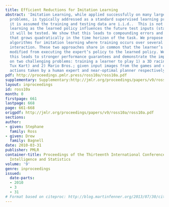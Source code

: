 ```yaml
---
title: Efficient Reductions for Imitation Learning
abstract: 'Imitation Learning, while applied successfully on many large real-world
  problems, is typically addressed as a standard supervised learning problem, where
  it is assumed the training and testing data are i.i.d..  This is not true in imitation
  learning as the learned policy influences the future test inputs (states) upon which
  it will be tested. We show that this leads to compounding errors and a regret bound
  that grows quadratically in the time horizon of the task. We propose two alternative
  algorithms for imitation learning where training occurs over several episodes of
  interaction. These two approaches share in common that the learner’s policy is slowly
  modified from executing the expert’s policy to the learned policy. We show that
  this leads to stronger performance guarantees and demonstrate the improved performance
  on two challenging problems: training a learner to play 1) a 3D racing game (Super
  Tux Kart) and 2) Mario Bros.; given input images from the games and corresponding
  actions taken by a human expert and near-optimal planner respectively.'
pdf: http://proceedings.pmlr.press/ross10a/ross10a.pdf
supplementary: Supplementary:http://jmlr.org/proceedings/papers/v9/ross10a/ross10aSupple.pdf
layout: inproceedings
id: ross10a
month: 0
firstpage: 661
lastpage: 668
page: 661-668
origpdf: http://jmlr.org/proceedings/papers/v9/ross10a/ross10a.pdf
sections: 
author:
- given: Stephane
  family: Ross
- given: Drew
  family: Bagnell
date: 2010-03-31
publisher: PMLR
container-title: Proceedings of the Thirteenth International Conference on Artificial
  Intelligence and Statistics
volume: '9'
genre: inproceedings
issued:
  date-parts:
  - 2010
  - 3
  - 31
# Format based on citeproc: http://blog.martinfenner.org/2013/07/30/citeproc-yaml-for-bibliographies/
---
```

